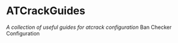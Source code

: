 # ATCrackGuides
_A collection of useful guides for atcrack configuration_
Ban Checker Configuration
